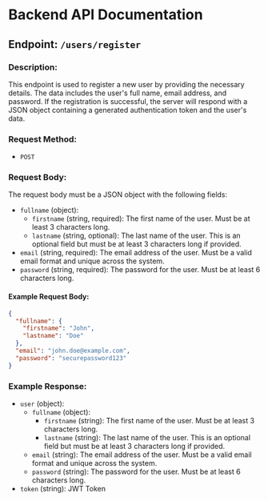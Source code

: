 # Backend API Documentation

## Endpoint: `/users/register`

### Description:
This endpoint is used to register a new user by providing the necessary details. The data includes the user's full name, email address, and password. If the registration is successful, the server will respond with a JSON object containing a generated authentication token and the user's data.

### Request Method:
- `POST`

### Request Body:

The request body must be a JSON object with the following fields:

- `fullname` (object):
  - `firstname` (string, required): The first name of the user. Must be at least 3 characters long.
  - `lastname` (string, optional): The last name of the user. This is an optional field but must be at least 3 characters long if provided.
- `email` (string, required): The email address of the user. Must be a valid email format and unique across the system.
- `password` (string, required): The password for the user. Must be at least 6 characters long.

#### Example Request Body:

```json
{
  "fullname": {
    "firstname": "John",
    "lastname": "Doe"
  },
  "email": "john.doe@example.com",
  "password": "securepassword123"
}
```

### Example Response:

- `user` (object):
    - `fullname` (object):
        - `firstname` (string): The first name of the user. Must be at least 3 characters long.
        - `lastname` (string): The last name of the user. This is an optional field but must be at least 3 characters long if provided.
    - `email` (string): The email address of the user. Must be a valid email format and unique across the system.
    - `password` (string): The password for the user. Must be at least 6 characters long.
- `token` (string): JWT Token